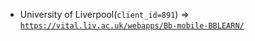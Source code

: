  - University of Liverpool(`client_id=891`) => [`https://vital.liv.ac.uk/webapps/Bb-mobile-BBLEARN/`](https://vital.liv.ac.uk/webapps/Bb-mobile-BBLEARN/)

